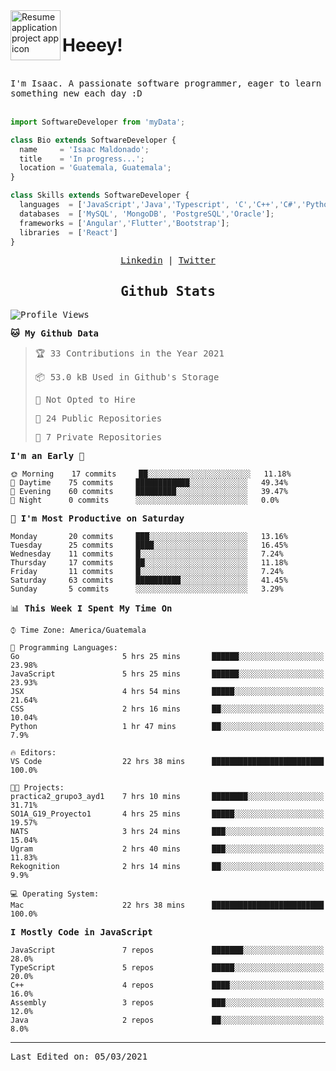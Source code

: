 <img align="left" width="80" height="80" src="https://raw.githubusercontent.com/sidbelbase/sidbelbase/master/wave.gif" alt="Resume application project app icon">

# Heeey!
 
</br>
 
<samp>
I'm Isaac. A passionate software programmer, eager to learn something new each day :D
</samp>
</br></br>



```js
import SoftwareDeveloper from 'myData';

class Bio extends SoftwareDeveloper {
  name     = 'Isaac Maldonado';
  title    = 'In progress...';
  location = 'Guatemala, Guatemala';
}

class Skills extends SoftwareDeveloper {
  languages  = ['JavaScript','Java','Typescript', 'C','C++','C#','Python','Assembly','Dart','Go'];
  databases  = ['MySQL', 'MongoDB', 'PostgreSQL','Oracle'];
  frameworks = ['Angular','Flutter','Bootstrap'];
  libraries  = ['React']
}
```

</p>
<samp>
<p align="center">
<a href="www.linkedin.com/in/isaac-maldonado-4745b2194">Linkedin</a> | <a href="https://twitter.com/Anaklusmos99">Twitter</a>
</p>

<h2 align="center"><samp>Github Stats</samp></h2>

<!--START_SECTION:waka-->
![Profile Views](http://img.shields.io/badge/Profile%20Views-122-blue)

**🐱 My Github Data** 

> 🏆 33 Contributions in the Year 2021
 > 
> 📦 53.0 kB Used in Github's Storage 
 > 
> 🚫 Not Opted to Hire
 > 
> 📜 24 Public Repositories 
 > 
> 🔑 7 Private Repositories  
 > 
**I'm an Early 🐤** 

```text
🌞 Morning    17 commits     ██░░░░░░░░░░░░░░░░░░░░░░░   11.18% 
🌆 Daytime    75 commits     ████████████░░░░░░░░░░░░░   49.34% 
🌃 Evening    60 commits     █████████░░░░░░░░░░░░░░░░   39.47% 
🌙 Night      0 commits      ░░░░░░░░░░░░░░░░░░░░░░░░░   0.0%

```
📅 **I'm Most Productive on Saturday** 

```text
Monday       20 commits     ███░░░░░░░░░░░░░░░░░░░░░░   13.16% 
Tuesday      25 commits     ████░░░░░░░░░░░░░░░░░░░░░   16.45% 
Wednesday    11 commits     █░░░░░░░░░░░░░░░░░░░░░░░░   7.24% 
Thursday     17 commits     ██░░░░░░░░░░░░░░░░░░░░░░░   11.18% 
Friday       11 commits     █░░░░░░░░░░░░░░░░░░░░░░░░   7.24% 
Saturday     63 commits     ██████████░░░░░░░░░░░░░░░   41.45% 
Sunday       5 commits      ░░░░░░░░░░░░░░░░░░░░░░░░░   3.29%

```


📊 **This Week I Spent My Time On** 

```text
⌚︎ Time Zone: America/Guatemala

💬 Programming Languages: 
Go                       5 hrs 25 mins       ██████░░░░░░░░░░░░░░░░░░░   23.98% 
JavaScript               5 hrs 25 mins       ██████░░░░░░░░░░░░░░░░░░░   23.93% 
JSX                      4 hrs 54 mins       █████░░░░░░░░░░░░░░░░░░░░   21.64% 
CSS                      2 hrs 16 mins       ██░░░░░░░░░░░░░░░░░░░░░░░   10.04% 
Python                   1 hr 47 mins        ██░░░░░░░░░░░░░░░░░░░░░░░   7.9%

🔥 Editors: 
VS Code                  22 hrs 38 mins      █████████████████████████   100.0%

🐱‍💻 Projects: 
practica2_grupo3_ayd1    7 hrs 10 mins       ████████░░░░░░░░░░░░░░░░░   31.71% 
SO1A_G19_Proyecto1       4 hrs 25 mins       █████░░░░░░░░░░░░░░░░░░░░   19.57% 
NATS                     3 hrs 24 mins       ███░░░░░░░░░░░░░░░░░░░░░░   15.04% 
Ugram                    2 hrs 40 mins       ███░░░░░░░░░░░░░░░░░░░░░░   11.83% 
Rekognition              2 hrs 14 mins       ██░░░░░░░░░░░░░░░░░░░░░░░   9.9%

💻 Operating System: 
Mac                      22 hrs 38 mins      █████████████████████████   100.0%

```

**I Mostly Code in JavaScript** 

```text
JavaScript               7 repos             ███████░░░░░░░░░░░░░░░░░░   28.0% 
TypeScript               5 repos             █████░░░░░░░░░░░░░░░░░░░░   20.0% 
C++                      4 repos             ████░░░░░░░░░░░░░░░░░░░░░   16.0% 
Assembly                 3 repos             ███░░░░░░░░░░░░░░░░░░░░░░   12.0% 
Java                     2 repos             ██░░░░░░░░░░░░░░░░░░░░░░░   8.0%

```



<!--END_SECTION:waka-->

------

Last Edited on: 05/03/2021

